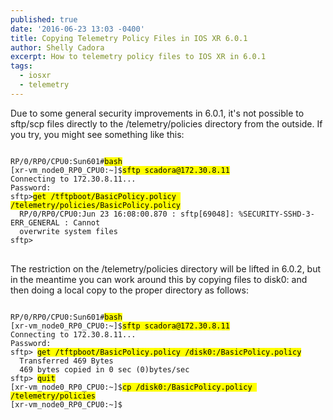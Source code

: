 ```yaml
---
published: true
date: '2016-06-23 13:03 -0400'
title: Copying Telemetry Policy Files in IOS XR 6.0.1
author: Shelly Cadora
excerpt: How to telemetry policy files to IOS XR in 6.0.1
tags:
  - iosxr
  - telemetry
---
```

Due to some general security improvements in 6.0.1, it's not possible to sftp/scp files directly to the /telemetry/policies directory from the outside.  If you try, you might see something like this:  

<div class="highlighter-rouge">
<pre class="highlight">
<code>
RP/0/RP0/CPU0:Sun601#<mark>bash</mark>
[xr-vm_node0_RP0_CPU0:~]$<mark>sftp scadora@172.30.8.11</mark> 
Connecting to 172.30.8.11...  
Password:  
sftp&gt;<mark>get /tftpboot/BasicPolicy.policy /telemetry/policies/BasicPolicy.policy</mark> 
  RP/0/RP0/CPU0:Jun 23 16:08:00.870 : sftp[69048]: %SECURITY-SSHD-3-ERR_GENERAL : Cannot   
  overwrite system files  
sftp&gt;
</code>
</pre>
</div>


The restriction on the /telemetry/policies directory will be lifted in 6.0.2, but in the meantime you can work around this by copying files to disk0: and then doing a local copy to the proper directory as follows:  

<div class="highlighter-rouge">
<pre class="highlight">
<code>
RP/0/RP0/CPU0:Sun601#<mark>bash</mark>
[xr-vm_node0_RP0_CPU0:~]$<mark>sftp scadora@172.30.8.11</mark>
Connecting to 172.30.8.11...  
Password:  
sftp&gt; <mark>get /tftpboot/BasicPolicy.policy /disk0:/BasicPolicy.policy</mark>
  Transferred 469 Bytes  
  469 bytes copied in 0 sec (0)bytes/sec  
sftp&gt; <mark>quit</mark>  
[xr-vm_node0_RP0_CPU0:~]$<mark>cp /disk0:/BasicPolicy.policy /telemetry/policies</mark>
[xr-vm_node0_RP0_CPU0:~]$
</code>
</pre>
</div>
